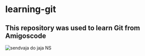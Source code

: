 # learning-git

## This repository was used to learn Git from Amigoscode

![sendvaja do jaja NS](https://user-images.githubusercontent.com/38983990/113498056-d4101480-9509-11eb-9516-30c80ddae66f.jpg)
